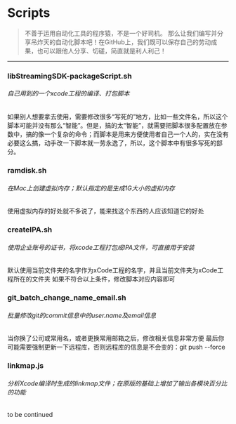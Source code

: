 # Scripts

> 不善于运用自动化工具的程序猿，不是一个好司机。
那么让我们编写并分享吊炸天的自动化脚本吧！在GitHub上，我们既可以保存自己的劳动成果，也可以跟他人分享、切磋，简直就是利人利己！

----
### libStreamingSDK-packageScript.sh
###### 自己用到的一个xcode工程的编译、打包脚本
如果别人想要拿去使用，需要修改很多“写死的”地方，比如一些文件名，所以这个脚本可能并没有那么“智能”。但是，搞的太“智能”，就需要把脚本很多配置放在参数中，搞的像一个复杂的命令；而脚本是用来方便使用者自己一个人的，实在没有必要这么搞，动手改一下脚本就一劳永逸了，所以，这个脚本中有很多写死的部分。


### ramdisk.sh
###### 在Mac上创建虚拟内存；默认指定的是生成1G大小的虚拟内存
使用虚拟内存的好处就不多说了，能来找这个东西的人应该知道它的好处


### createIPA.sh
###### 使用企业账号的证书，将xcode工程打包成IPA文件，可直接用于安装
默认使用当前文件夹的名字作为xCode工程的名字，并且当前文件夹为xCode工程所在的文件夹
如果不符合以上条件，修改脚本对应内容即可


### git_batch_change_name_email.sh
###### 批量修改git的commit信息中的user.name及email信息
当你换了公司或常用名，或者更换常用邮箱之后，修改相关信息非常方便
最后你可能需要强制更新一下远程库，否则远程库的信息是不会变的：git push --force


### linkmap.js
###### 分析Xcode编译时生成的linkmap文件；在原版的基础上增加了输出各模块百分比的功能


to be continued
